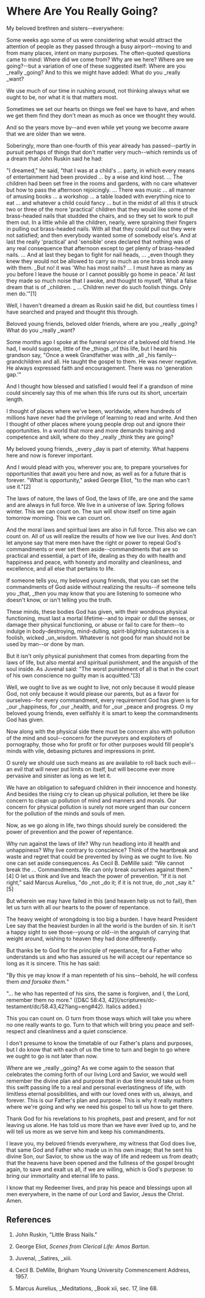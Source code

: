# Where Are You Really Going?

My beloved brethren and sisters--everywhere:

Some weeks ago some of us were considering what would attract the attention of
people as they passed through a busy airport--moving to and from many places,
intent on many purposes. The often-quoted questions came to mind: Where did we
come from? Why are we here? Where are we going?--but a variation of one of
these suggested itself: Where are you _really _going? And to this we might
have added: What do you _really _want?

We use much of our time in rushing around, not thinking always what we ought
to be, nor what it is that matters most.

Sometimes we set our hearts on things we feel we have to have, and when we get
them find they don't mean as much as once we thought they would.

And so the years move by--and even while yet young we become aware that we are
older than we were.

Soberingly, more than one-fourth of this year already has passed--partly in
pursuit perhaps of things that don't matter very much--which reminds us of a
dream that John Ruskin said he had:

"I dreamed," he said, "that I was at a child's ... party, in which every means
of entertainment had been provided ... by a wise and kind host. ... The children
had been set free in the rooms and gardens, with no care whatever but how to
pass the afternoon rejoicingly. ... There was music ... all manner of amusing
books ... a workshop ... a table loaded with everything nice to eat ... and whatever
a child could fancy ... but in the midst of all this it struck two or three of
the more 'practical' children that they would like some of the brass-headed
nails that studded the chairs, and so they set to work to pull them out. In a
little while all the children, nearly, were spraining their fingers in pulling
out brass-headed nails. With all that they could pull out they were not
satisfied; and then everybody wanted some of somebody else's. And at last the
really 'practical' and 'sensible' ones declared that nothing was of any real
consequence that afternoon except to get plenty of brass-headed nails. ... And
at last they began to fight for nail heads, ... _even though they knew they
would not be allowed to carry so much as one brass knob away with them. _But
no! it was 'Who has most nails? ... I must have as many as you before I leave
the house or I cannot possibly go home in peace.' At last they made so much
noise that I awoke, and thought to myself, 'What a false dream that is of
_children. _ ... Children never do such foolish things. Only men do.'"[1]

Well, I haven't dreamed a dream as Ruskin said he did, but countless times I
have searched and prayed and thought this through.

Beloved young friends, beloved older friends, where are you _really _going?
What do you _really _want?

Some months ago I spoke at the funeral service of a beloved old friend. He
had, I would suppose, little of the _things _of this life, but I heard his
grandson say, "Once a week Grandfather was with _all _his family--
grandchildren and all. He taught the gospel to them. He was never negative. He
always expressed faith and encouragement. There was no 'generation gap.'"

And I thought how blessed and satisfied I would feel if a grandson of mine
could sincerely say this of me when this life runs out its short, uncertain
length.

I thought of places where we've been, worldwide, where hundreds of millions
have never had the privilege of learning to read and write. And then I thought
of other places where young people drop out and ignore their opportunities. In
a world that more and more demands training and competence and skill, where do
they _really _think they are going?

My beloved young friends, _every _day is part of eternity. What happens here
and now is forever important.

And I would plead with you, wherever you are, to prepare yourselves for
opportunities that await you here and now, as well as for a future that is
forever. "What is opportunity," asked George Eliot, "to the man who can't use
it."[2]

The laws of nature, the laws of God, the laws of life, are one and the same
and are always in full force. We live in a universe of law. Spring follows
winter. This we can count on. The sun will show itself on time again tomorrow
morning. This we can count on.

And the moral laws and spiritual laws are also in full force. This also we can
count on. All of us will realize the results of how we live our lives. And
don't let anyone say that mere men have the right or power to repeal God's
commandments or ever set them aside--commandments that are so practical and
essential, a part of life, dealing as they do with health and happiness and
peace, with honesty and morality and cleanliness, and excellence, and all else
that pertains to life.

If someone tells you, my beloved young friends, that you can set the
commandments of God aside without realizing the results--if someone tells you
_that, _then you may know that you are listening to someone who doesn't know,
or isn't telling you the truth.

These minds, these bodies God has given, with their wondrous physical
functioning, must last a mortal lifetime--and to impair or dull the senses, or
damage their physical functioning, or abuse or fail to care for them--to
indulge in body-destroying, mind-dulling, spirit-blighting substances is a
foolish, wicked _un_wisdom. Whatever is not good for man should not be used by
man--or done by man.

But it isn't only physical punishment that comes from departing from the laws
of life, but also mental and spiritual punishment, and the anguish of the soul
inside. As Juvenal said: "The worst punishment of all is that in the court of
his own conscience no guilty man is acquitted."[3]

Well, we ought to live as we ought to live, not only because it would please
God, not only because it would please our parents, but as a favor for
ourselves--for every commandment, every requirement God has given is for _our
_happiness, for _our _health, and for _our _peace and progress. O my beloved
young friends, even selfishly it is smart to keep the commandments God has
given.

Now along with the physical side there must be concern also with pollution of
the mind and soul--concern for the purveyors and exploiters of pornography,
those who for profit or for other purposes would fill people's minds with
vile, debasing pictures and impressions in print.

O surely we should use such means as are available to roll back such evil--an
evil that will never put limits on itself, but will become ever more pervasive
and sinister as long as we let it.

We have an obligation to safeguard children in their innocence and honesty.
And besides the rising cry to clean up physical pollution, let there be like
concern to clean up pollution of mind and manners and morals. Our concern for
physical pollution is surely not more urgent than our concern for the
pollution of the minds and souls of men.

Now, as we go along in life, two things should surely be considered: the power
of prevention and the power of repentance.

Why run against the laws of life? Why run headlong into ill health and
unhappiness? Why live contrary to conscience? Think of the heartbreak and
waste and regret that could be prevented by living as we ought to live. No one
can set aside consequences. As Cecil B. DeMille said: "We cannot break the ...
Commandments. We can only break ourselves against them."[4] O let us think and
live and teach the power of prevention. "If it is not right," said Marcus
Aurelius, "do _not _do it; if it is not true, do _not _say it."[5]

But wherein we may have failed in this (and heaven help us not to fail), then
let us turn with all our hearts to the power of repentance.

The heavy weight of wrongdoing is too big a burden. I have heard President Lee
say that the heaviest burden in all the world is the burden of sin. It isn't a
happy sight to see those--young or old--in the anguish of carrying that weight
around, wishing to heaven they had done differently.

But thanks be to God for the principle of repentance, for a Father who
understands us and who has assured us he will accept our repentance so long as
it is sincere. This he has said:

"By this ye may know if a man repenteth of his sins--behold, he will confess
them _and forsake them._"

"... he who has repented of his sins, the same is forgiven, and I, the Lord,
remember them no more." ([D&amp;C 58:43, 42](/scriptures/dc-
testament/dc/58.43,42?lang=eng#42). Italics added.)

This you can count on. O turn from those ways which will take you where no one
really wants to go. Turn to that which will bring you peace and self-respect
and cleanliness and a quiet conscience.

I don't presume to know the timetable of our Father's plans and purposes, but
I do know that with each of us the time to turn and begin to go where we ought
to go is not later than now.

Where are we _really _going? As we come again to the season that celebrates
the coming forth of our living Lord and Savior, we would well remember the
divine plan and purpose that in due time would take us from this swift passing
life to a real and personal everlastingness of life, with limitless eternal
possibilities, and with our loved ones with us, always, and forever. This is
our Father's plan and purpose. This is why it really matters where we're going
and why we need his gospel to tell us how to get there.

Thank God for his revelations to his prophets, past and present, and for not
leaving us alone. He has told us more than we have ever lived up to, and he
will tell us more as we serve him and keep his commandments.

I leave you, my beloved friends everywhere, my witness that God does live,
that same God and Father who made us in his own image; that he sent his divine
Son, our Savior, to show us the way of life and redeem us from death; that the
heavens have been opened and the fullness of the gospel brought again, to save
and exalt us all, if we are willing, which is God's purpose: to bring our
immortality and eternal life to pass.

I know that my Redeemer lives, and pray his peace and blessings upon all men
everywhere, in the name of our Lord and Savior, Jesus the Christ. Amen.

## References

  1. John Ruskin, "Little Brass Nails."

  2. George Eliot, _Scenes from Clerical Life: Amos Barton._

  3. Juvenal, _Satires, _xiii.

  4. Cecil B. DeMille, Brigham Young University Commencement Address, 1957.

  5. Marcus Aurelius, _Meditations, _Book xii, sec. 17, line 68.

